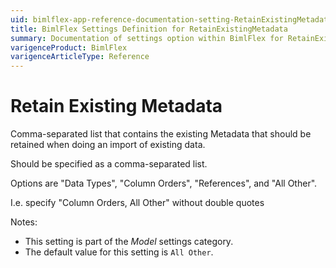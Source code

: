 ```yaml
---
uid: bimlflex-app-reference-documentation-setting-RetainExistingMetadata
title: BimlFlex Settings Definition for RetainExistingMetadata
summary: Documentation of settings option within BimlFlex for RetainExistingMetadata
varigenceProduct: BimlFlex
varigenceArticleType: Reference
---
```


# Retain Existing Metadata

Comma-separated list that contains the existing Metadata that should be retained when doing an import of existing data.

Should be specified as a comma-separated list.

Options are "Data Types", "Column Orders", "References", and "All Other".

I.e. specify "Column Orders, All Other" without double quotes

Notes:

* This setting is part of the *Model* settings category.
* The default value for this setting is `All Other`.
